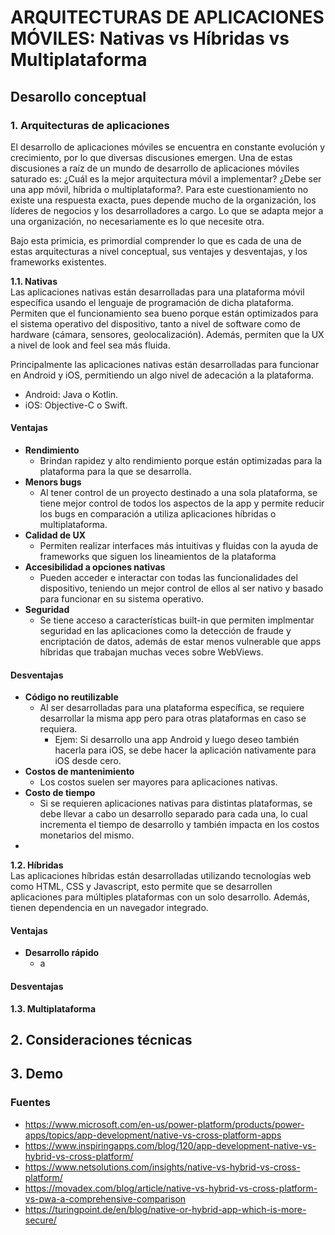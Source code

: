 # ARQUITECTURAS DE APLICACIONES MÓVILES: Nativas vs Híbridas vs Multiplataforma

## Desarollo conceptual
### 1. Arquitecturas de aplicaciones

El desarrollo de aplicaciones móviles se encuentra en constante evolución y crecimiento, por lo que diversas discusiones emergen. Una de estas discusiones a raíz de un mundo de desarrollo de aplicaciones móviles saturado es: ¿Cuál es la mejor arquitectura móvil a implementar? ¿Debe ser una app móvil, híbrida o multiplataforma?. Para este cuestionamiento no existe una respuesta exacta, pues depende mucho de la organización, los líderes de negocios y los desarrolladores a cargo. Lo que se adapta mejor a una organización, no necesariamente es lo que necesite otra.

Bajo esta primicia, es primordial comprender lo que es cada de una de estas arquitecturas a nivel conceptual, sus ventajes y desventajas, y los frameworks existentes.



**1.1. Nativas**  
Las aplicaciones nativas están desarrolladas para una plataforma móvil específica usando el lenguaje de programación de dicha plataforma. Permiten que el funcionamiento sea bueno porque están optimizados para el sistema operativo del dispositivo, tanto a nivel de software como de hardware (cámara, sensores, geolocalización). Además, permiten que la UX a nivel de look and feel sea más fluida.

Principalmente las aplicaciones nativas están desarrolladas para funcionar en Android y iOS, permitiendo un algo nivel de adecación a la plataforma. 
- Android: Java o Kotlin.
- iOS: Objective-C o Swift.

#### Ventajas
- **Rendimiento**
  - Brindan rapidez y alto rendimiento porque están optimizadas para la plataforma para la que se desarrolla.
- **Menors bugs**
  - Al tener control de un proyecto destinado a una sola plataforma, se tiene mejor control de todos los aspectos de la app y permite reducir los bugs en comparación a utiliza aplicaciones híbridas o multiplataforma.
- **Calidad de UX**
  - Permiten realizar interfaces más intuitivas y fluidas con la ayuda de frameworks que siguen los lineamientos de la plataforma
- **Accesibilidad a opciones nativas**
  - Pueden acceder e interactar con todas las funcionalidades del dispositivo, teniendo un mejor control de ellos al ser nativo y basado para funcionar en su sistema operativo.
- **Seguridad**
  - Se tiene acceso a características built-in que permiten implmentar seguridad en las aplicaciones como la detección de fraude y encriptación de datos, además de estar menos vulnerable que apps híbridas que trabajan muchas veces sobre WebViews.
#### Desventajas
- **Código no reutilizable**
  - Al ser desarrolladas para una plataforma específica, se requiere desarrollar la misma app pero para otras plataformas en caso se requiera. 
    - Ejem: Si desarrollo una app Android y luego deseo también hacerla para iOS, se debe hacer la aplicación nativamente para iOS desde cero.
- **Costos de mantenimiento**
  - Los costos suelen ser mayores para aplicaciones nativas.
- **Costo de tiempo**
  - Si se requieren aplicaciones nativas para distintas plataformas, se debe llevar a cabo un desarrollo separado para cada una, lo cual incrementa el tiempo de desarrollo y también impacta en los costos monetarios del mismo.
- 

**1.2. Híbridas**  
Las aplicaciones híbridas están desarrolladas utilizando tecnologías web como HTML, CSS y Javascript, esto permite que se desarrollen aplicaciones para múltiples plataformas con un solo desarrollo. Además, tienen dependencia en un navegador integrado.

#### Ventajas
- **Desarrollo rápido**
  - a
#### Desventajas

**1.3. Multiplataforma**

## 2. Consideraciones técnicas


## 3. Demo




### Fuentes
- https://www.microsoft.com/en-us/power-platform/products/power-apps/topics/app-development/native-vs-cross-platform-apps
- https://www.inspiringapps.com/blog/120/app-development-native-vs-hybrid-vs-cross-platform/
- https://www.netsolutions.com/insights/native-vs-hybrid-vs-cross-platform/
- https://movadex.com/blog/article/native-vs-hybrid-vs-cross-platform-vs-pwa-a-comprehensive-comparison
- https://turingpoint.de/en/blog/native-or-hybrid-app-which-is-more-secure/